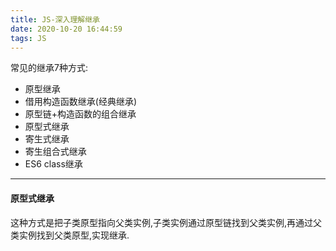 ```yaml
---
title: JS-深入理解继承
date: 2020-10-20 16:44:59
tags: JS
---
```

常见的继承7种方式:
- 原型继承
- 借用构造函数继承(经典继承)
- 原型链+构造函数的组合继承
- 原型式继承
- 寄生式继承
- 寄生组合式继承
- ES6 class继承
---
#### 原型式继承
这种方式是把子类原型指向父类实例,子类实例通过原型链找到父类实例,再通过父类实例找到父类原型,实现继承.
```js

```

